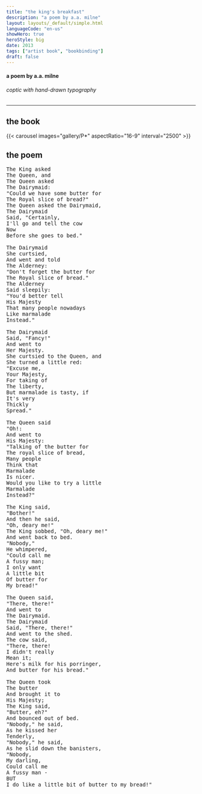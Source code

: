 ```yaml
---
title: "the king's breakfast"
description: "a poem by a.a. milne"
layout: layouts/_default/simple.html
languageCode: "en-us"
showHero: true
heroStyle: big
date: 2013
tags: ["artist book", "bookbinding"]
draft: false
---
```

#### a poem by a.a. milne
###### coptic with hand-drawn typography
---

## the book
{{< carousel images="gallery/P*" aspectRatio="16-9" interval="2500" >}}

## the poem
<pre>
The King asked
The Queen, and
The Queen asked
The Dairymaid:
"Could we have some butter for
The Royal slice of bread?"
The Queen asked the Dairymaid,
The Dairymaid
Said, "Certainly,
I'll go and tell the cow
Now
Before she goes to bed."

The Dairymaid
She curtsied,
And went and told
The Alderney:
"Don't forget the butter for
The Royal slice of bread."
The Alderney
Said sleepily:
"You'd better tell
His Majesty
That many people nowadays
Like marmalade
Instead."

The Dairymaid
Said, "Fancy!"
And went to
Her Majesty.
She curtsied to the Queen, and
She turned a little red:
"Excuse me,
Your Majesty,
For taking of
The liberty,
But marmalade is tasty, if
It's very
Thickly
Spread."

The Queen said
"Oh!:
And went to
His Majesty:
"Talking of the butter for
The royal slice of bread,
Many people
Think that
Marmalade
Is nicer.
Would you like to try a little
Marmalade
Instead?"

The King said,
"Bother!"
And then he said,
"Oh, deary me!"
The King sobbed, "Oh, deary me!"
And went back to bed.
"Nobody,"
He whimpered,
"Could call me
A fussy man;
I only want
A little bit
Of butter for
My bread!"

The Queen said,
"There, there!"
And went to
The Dairymaid.
The Dairymaid
Said, "There, there!"
And went to the shed.
The cow said,
"There, there!
I didn't really
Mean it;
Here's milk for his porringer,
And butter for his bread."

The Queen took
The butter
And brought it to
His Majesty;
The King said,
"Butter, eh?"
And bounced out of bed.
"Nobody," he said,
As he kissed her
Tenderly,
"Nobody," he said,
As he slid down the banisters,
"Nobody,
My darling,
Could call me
A fussy man -
BUT
I do like a little bit of butter to my bread!"
</pre>